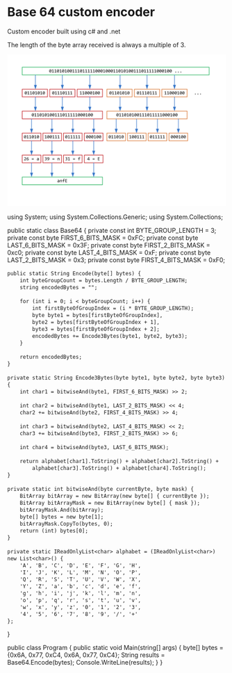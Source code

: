 # Base 64 custom encoder

Custom encoder built using c# and .net

The length of the byte array received is always a multiple of 3.

![alt tag](https://raw.githubusercontent.com/alexbrillant/base-64-custom-encoder/master/image.png)

using System;
using System.Collections.Generic;
using System.Collections;

public static class Base64 {
    private const int BYTE_GROUP_LENGTH = 3;
    private const byte FIRST_6_BITS_MASK = 0xFC;
    private const byte LAST_6_BITS_MASK = 0x3F;
    private const byte FIRST_2_BITS_MASK = 0xc0;
    private const byte LAST_4_BITS_MASK = 0xF;
    private const byte LAST_2_BITS_MASK = 0x3;
    private const byte FIRST_4_BITS_MASK = 0xF0;

    public static String Encode(byte[] bytes) {
        int byteGroupCount = bytes.Length / BYTE_GROUP_LENGTH;
        string encodedBytes = "";

        for (int i = 0; i < byteGroupCount; i++) {
            int firstByteOfGroupIndex = (i * BYTE_GROUP_LENGTH);
            byte byte1 = bytes[firstByteOfGroupIndex],
            byte2 = bytes[firstByteOfGroupIndex + 1],
            byte3 = bytes[firstByteOfGroupIndex + 2];
            encodedBytes += Encode3Bytes(byte1, byte2, byte3);
        }

        return encodedBytes;
    }

    private static String Encode3Bytes(byte byte1, byte byte2, byte byte3) {
        int char1 = bitwiseAnd(byte1, FIRST_6_BITS_MASK) >> 2;

        int char2 = bitwiseAnd(byte1, LAST_2_BITS_MASK) << 4;
        char2 += bitwiseAnd(byte2, FIRST_4_BITS_MASK) >> 4;

        int char3 = bitwiseAnd(byte2, LAST_4_BITS_MASK) << 2;
        char3 += bitwiseAnd(byte3, FIRST_2_BITS_MASK) >> 6;

        int char4 = bitwiseAnd(byte3, LAST_6_BITS_MASK);

        return alphabet[char1].ToString() + alphabet[char2].ToString() +
            alphabet[char3].ToString() + alphabet[char4].ToString();
    }

    private static int bitwiseAnd(byte currentByte, byte mask) {
        BitArray bitArray = new BitArray(new byte[] { currentByte });
        BitArray bitArrayMask = new BitArray(new byte[] { mask });
        bitArrayMask.And(bitArray);
        byte[] bytes = new byte[1];
        bitArrayMask.CopyTo(bytes, 0);
        return (int) bytes[0];
    }

    private static IReadOnlyList<char> alphabet = (IReadOnlyList<char>) new List<char>() {
        'A', 'B', 'C', 'D', 'E', 'F', 'G', 'H',
        'I', 'J', 'K', 'L', 'M', 'N', 'O', 'P',
        'Q', 'R', 'S', 'T', 'U', 'V', 'W', 'X',
        'Y', 'Z', 'a', 'b', 'c', 'd', 'e', 'f',
        'g', 'h', 'i', 'j', 'k', 'l', 'm', 'n',
        'o', 'p', 'q', 'r', 's', 't', 'u', 'v',
        'w', 'x', 'y', 'z', '0', '1', '2', '3',
        '4', '5', '6', '7', '8', '9', '/', '+'
    };
}

public class Program
{
    public static void Main(string[] args)
    {
        byte[] bytes = {0x6A, 0x77, 0xC4, 0x6A, 0x77, 0xC4};
        String results = Base64.Encode(bytes);
        Console.WriteLine(results);
    }
}
